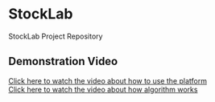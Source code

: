 # StockLab

StockLab Project Repository

## Demonstration Video

[Click here to watch the video about how to use the platform](https://github.com/thebestFM/StockLab/releases/download/v1.0/operation_demonstration.mp4)  
[Click here to watch the video about how algorithm works](https://github.com/thebestFM/StockLab/releases/download/v1.0/algorithm_demonstration.mp4)
